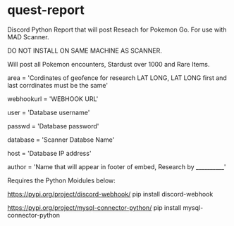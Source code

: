 # quest-report
Discord Python Report that will post Reseach for Pokemon Go. For use with MAD Scanner. 

DO NOT INSTALL ON SAME MACHINE AS SCANNER.

Will post all Pokemon encounters, Stardust over 1000 and Rare Items. 

area = 'Cordinates of geofence for research LAT LONG, LAT LONG first and last corrdinates must be the same'

webhookurl = 'WEBHOOK URL'

user = 'Database username'

passwd = 'Database password'

database = 'Scanner Databse Name'

host = 'Database IP address'

author = 'Name that will appear in footer of embed, Research by __________'

Requires the Python Moidules below: 

https://pypi.org/project/discord-webhook/ 
pip install discord-webhook

https://pypi.org/project/mysql-connector-python/
pip install mysql-connector-python
